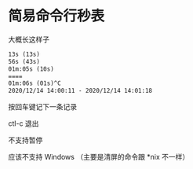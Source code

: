 # 简易命令行秒表

大概长这样子

```txt
13s (13s)
56s (43s)
01m:05s (10s)
====
01m:06s (01s)^C
2020/12/14 14:00:11 - 2020/12/14 14:01:18
```

按回车键记下一条记录

ctl-c 退出

不支持暂停

应该不支持 Windows （主要是清屏的命令跟 *nix 不一样）
